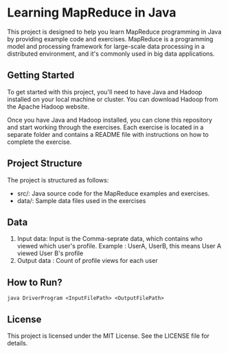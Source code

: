 # Learning MapReduce in Java

This project is designed to help you learn MapReduce programming in Java by providing example code and exercises. MapReduce is a programming model and processing framework for large-scale data processing in a distributed environment, and it's commonly used in big data applications.

## Getting Started
To get started with this project, you'll need to have Java and Hadoop installed on your local machine or cluster. You can download Hadoop from the Apache Hadoop website.

Once you have Java and Hadoop installed, you can clone this repository and start working through the exercises. Each exercise is located in a separate folder and contains a README file with instructions on how to complete the exercise.

## Project Structure
The project is structured as follows:

- src/: Java source code for the MapReduce examples and exercises.
- data/: Sample data files used in the exercises

## Data

1. Input data: Input is the Comma-seprate data, which contains who viewed which user's profile. Example : UserA, UserB, this means User A viewed User B's profile
2. Output data : Count of profile views for each user

## How to Run?
``
java DriverProgram <InputFilePath> <OutputFilePath>
``

## License
This project is licensed under the MIT License. See the LICENSE file for details.
